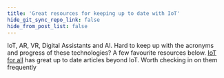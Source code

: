 ```yaml
---
title: 'Great resources for keeping up to date with IoT'
hide_git_sync_repo_link: false
hide_from_post_list: false
---
```


IoT, AR, VR, Digital Assistants and AI. Hard to keep up with the acronyms and progress of these technologies? A few favourite resources below.
[IoT for all](https://www.iotforall.com/) has great up to date articles beyond IoT. Worth checking in on them frequently